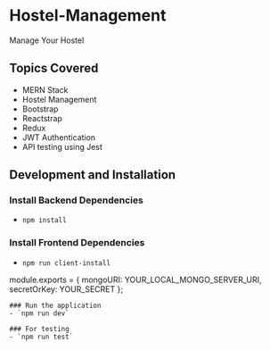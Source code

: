 

# Hostel-Management
Manage Your Hostel 

## Topics Covered
- MERN Stack
- Hostel Management
- Bootstrap
- Reactstrap
- Redux
- JWT Authentication
- API testing using Jest

## Development and Installation

### Install Backend Dependencies
- `npm install`

### Install Frontend Dependencies
- `npm run client-install`

module.exports = {
  mongoURI: YOUR_LOCAL_MONGO_SERVER_URI,
	secretOrKey: YOUR_SECRET
}; 
```
### Run the application
- `npm run dev`

### For testing
- `npm run test`
